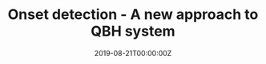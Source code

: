 ---
title: "Onset detection - A new approach to QBH system"
authors:
  - Ritwik Bhaduri
  - Soham Bonnerjee
  - Subhrajyoty Roy
date: "2019-08-21T00:00:00Z"
summary: We develop a QBH system based on detection of onsets of a song, within a statistical framework.
tags:
  - Sound processing
  - Hypothesis testing
links:
  - type: arxiv
    url: "https://arxiv.org/abs/1908.07409"
  - type: code
    url: https://github.com/subroy13/OnsetDetection

mytype: "publication"
---